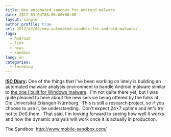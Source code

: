 ```yaml
---
title: New automated sandbox for Android malware
date: 2012-03-04T08:06:00+00:00
layout: single
author_profile: true
url: 2012/03/04/new-automated-sandbox-for-android-malware/
tags:
  - Android
  - link
  - news
  - sandbox
lang: en
categories: 
  - techblog
---
```

<a href="http://isc.sans.edu/diary.html?storyid=12703&#038;rss" target="_blank"><strong>ISC Diary</strong></a>**:** One of the things that I've been working on lately is building an automated malware analysis environment to handle Android malware similar to [the one I built for Windows malware](http://www.sans.org/reading_room/whitepapers/tools/building-automated-behavioral-malware-analysis-environment-open-source-software_33129).  I'm not quite there yet, but I was quite pleased to here about the new service being offered by the folks at Die Universität Erlangen-Nürnberg.  This is still a research project, so if you choose to use it, be understanding.  Don't expect 24&#215;7 uptime and let's try not to DoS them.  That said, I'm looking forward to seeing how well it works and how the dynamic analysis will work once it is actually in production. 

The Sandbox: <http://www.mobile-sandbox.com/>